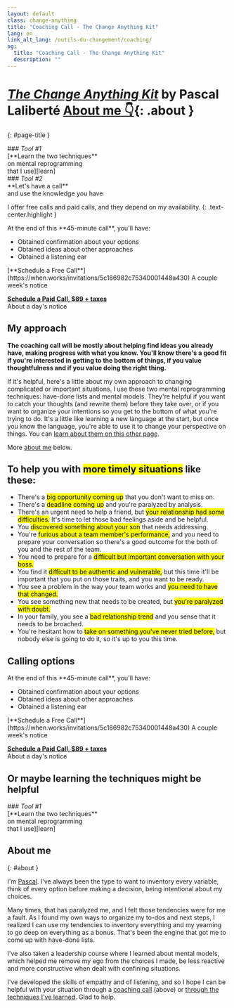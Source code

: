 ```yaml
---
layout: default
class: change-anything
title: "Coaching Call - The Change Anything Kit"
lang: en
link_alt_lang: /outils-du-changement/coaching/
og:
  title: "Coaching Call - The Change Anything Kit"
  description: ""
---
```


# [<em><span class="the-kit">The</span> <span class="name">Change Anything</span> <span class="the-kit">Kit</span></em>](/change-anything/) <span class="tagline">by Pascal Laliberté [About me 👇](#about){: .about }</span>
{: #page-title }

[learn]: ../learn/
[coaching]: ../coaching/

<div class="clearfix margin-top kit-options" markdown="1">
<div class="left" markdown="1">
### <em class="kit-option-label">Tool #1</em><br> [**Learn the two techniques**<br> on mental reprogramming<br> that I use][learn]
</div>

<div class="right active" markdown="1">
### <em class="kit-option-label">Tool #2</em><br> **Let's have a call**<br> and use the knowledge you have
</div>
</div>

I offer free calls and paid calls, and they depend on my availability.
{: .text-center.highlight }

<div class="clearfix margin-top" markdown="1">
<div class="left" markdown="1">
At the end of this **45-minute call**, you'll have:

* Obtained confirmation about your options
* Obtained ideas about other approaches
* Obtained a listening ear
</div>

<div class="right" markdown="1">
[**Schedule a Free Call**](https://when.works/invitations/5c186982c75340001448a430)  
A couple week's notice

[**Schedule a Paid Call, $89 + taxes**](https://when.works/invitations/5c186b40c75340001448dc66)  
About a day's notice
</div>
</div>

## My approach

**The coaching call will be mostly about helping find ideas you already have, making progress with what you know. You'll know there's a good fit if you're interested in getting to the bottom of things, if you value thoughtfulness and if you value doing the right thing.**

If it's helpful, here's a little about my own approach to changing complicated or important situations. I use these two mental reprogramming techniques: have-done lists and mental models. They're helpful if you want to catch your thoughts (and rewrite them) before they take over, or if you want to organize your intentions so you get to the bottom of what you're trying to do. It's a little like learning a new language at the start, but once you know the language, you're able to use it to change your perspective on things. You can [learn about them on this other page][learn].

More [about me](#about) below.

## To help you with <mark>more timely situations</mark> like these:

<div markdown="1" class="examples">

* There's a <mark>big opportunity coming up</mark> that you don't want to miss on.
* There's a <mark>deadline coming up</mark> and you're paralyzed by analysis.
* There's an urgent need to help a friend, but <mark>your relationship had some difficulties.</mark> It's time to let those bad feelings aside and be helpful.
* You <mark>discovered something about your son</mark> that needs addressing.
* You're <mark>furious about a team member's performance,</mark> and you need to prepare your conversation so there's a good outcome for the both of you and the rest of the team.
* You need to prepare for a <mark>difficult but important conversation with your boss.</mark>
* You find it <mark>difficult to be authentic and vulnerable,</mark> but this time it'll be important that you put on those traits, and you want to be ready.
* You see a problem in the way your team works and <mark>you need to have that changed.</mark>
* You see something new that needs to be created, but <mark>you're paralyzed with doubt.</mark>
* In your family, you see a <mark>bad relationship trend</mark> and you sense that it needs to be broached.
* You're hesitant how to <mark>take on something you've never tried before,</mark> but nobody else is going to do it, so it's up to you this time.

</div>

## Calling options

<div class="clearfix margin-top" markdown="1">
<div class="left" markdown="1">
At the end of this **45-minute call**, you'll have:

* Obtained confirmation about your options
* Obtained ideas about other approaches
* Obtained a listening ear
</div>

<div class="right" markdown="1">
[**Schedule a Free Call**](https://when.works/invitations/5c186982c75340001448a430)  
A couple week's notice

[**Schedule a Paid Call, $89 + taxes**](https://when.works/invitations/5c186b40c75340001448dc66)  
About a day's notice
</div>
</div>

## Or maybe learning the techniques might be helpful

<div class="clearfix margin-top kit-options" markdown="1">
<div class="" markdown="1">
### <em class="kit-option-label">Tool #1</em><br> [**Learn the two techniques**<br> on mental reprogramming<br> that I use][learn]
</div>
</div>

## About me
{: #about }

I'm [Pascal](/). I've always been the type to want to inventory every variable, think of every option before making a decision, being intentional about my choices.

Many times, that has paralyzed me, and I felt those tendencies were for me a fault. As I found my own ways to organize my to-dos and next steps, I realized I can use my tendencies to inventory everything and my yearning to go deep on everything as a bonus. That's been the engine that got me to come up with have-done lists.

I've also taken a leadership course where I learned about mental models, which helped me remove my ego from the choices I made, be less reactive and more constructive when dealt with confining situations.

I've developed the skills of empathy and of listening, and so I hope I can be helpful with your situation through a [coaching call][coaching] (above) or [through the techniques I've learned][learn]. Glad to help.
